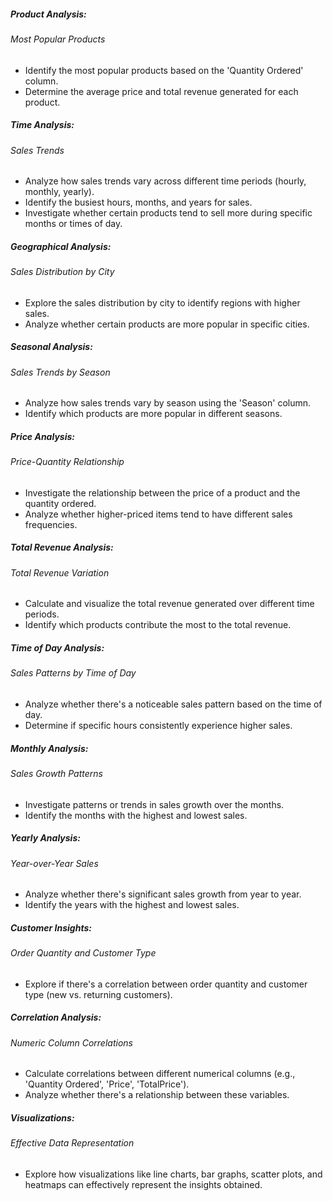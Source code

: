 ##### Product Analysis:

###### Most Popular Products

- Identify the most popular products based on the 'Quantity Ordered' column.
- Determine the average price and total revenue generated for each product.

##### Time Analysis:

###### Sales Trends

- Analyze how sales trends vary across different time periods (hourly, monthly, yearly).
- Identify the busiest hours, months, and years for sales.
- Investigate whether certain products tend to sell more during specific months or times of day.

##### Geographical Analysis:

###### Sales Distribution by City

- Explore the sales distribution by city to identify regions with higher sales.
- Analyze whether certain products are more popular in specific cities.

##### Seasonal Analysis:

###### Sales Trends by Season

- Analyze how sales trends vary by season using the 'Season' column.
- Identify which products are more popular in different seasons.

##### Price Analysis:

###### Price-Quantity Relationship

- Investigate the relationship between the price of a product and the quantity ordered.
- Analyze whether higher-priced items tend to have different sales frequencies.

##### Total Revenue Analysis:

###### Total Revenue Variation

- Calculate and visualize the total revenue generated over different time periods.
- Identify which products contribute the most to the total revenue.

##### Time of Day Analysis:

###### Sales Patterns by Time of Day

- Analyze whether there's a noticeable sales pattern based on the time of day.
- Determine if specific hours consistently experience higher sales.

##### Monthly Analysis:

###### Sales Growth Patterns

- Investigate patterns or trends in sales growth over the months.
- Identify the months with the highest and lowest sales.

##### Yearly Analysis:

###### Year-over-Year Sales

- Analyze whether there's significant sales growth from year to year.
- Identify the years with the highest and lowest sales.

##### Customer Insights:

###### Order Quantity and Customer Type

- Explore if there's a correlation between order quantity and customer type (new vs. returning customers).

##### Correlation Analysis:

###### Numeric Column Correlations

- Calculate correlations between different numerical columns (e.g., 'Quantity Ordered', 'Price', 'TotalPrice').
- Analyze whether there's a relationship between these variables.

##### Visualizations:

###### Effective Data Representation

- Explore how visualizations like line charts, bar graphs, scatter plots, and heatmaps can effectively represent the insights obtained.
